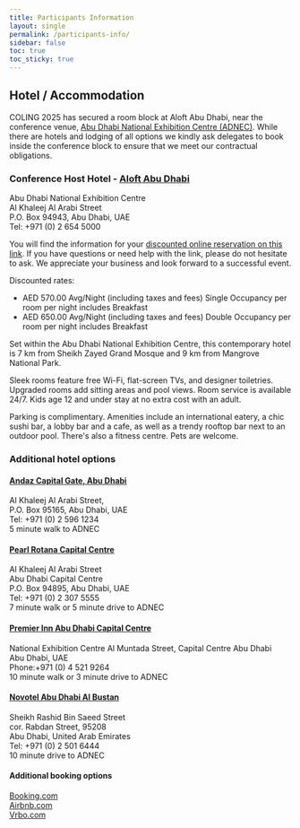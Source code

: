 ```yaml
---
title: Participants Information
layout: single
permalink: /participants-info/
sidebar: false
toc: true
toc_sticky: true
---
```


## Hotel / Accommodation

COLING 2025 has secured a room block at Aloft Abu Dhabi, near the conference venue, [Abu Dhabi National Exhibition Centre (ADNEC)](https://adnec.ae/). While there are hotels and lodging of all options we kindly ask delegates to book inside the conference block to ensure that we meet our contractual obligations.

### Conference Host Hotel - [Aloft Abu Dhabi](https://www.marriott.com/en-us/hotels/auhnl-aloft-abu-dhabi/overview/)

Abu Dhabi National Exhibition Centre  
Al Khaleej Al Arabi Street  
P.O. Box 94943, Abu Dhabi, UAE  
Tel: +971 (0) 2 654 5000  

You will find the information for your [discounted online reservation on this link](https://nam11.safelinks.protection.outlook.com/?url=https%3A%2F%2Fwww.marriott.com%2Fevent-reservations%2Freservation-link.mi%3Fid%3D1732375424288%26key%3DGRP%26guestreslink2%3Dtrue%26app%3Dresvlink&data=05%7C02%7CReservations.AloftAbuDhabi%40alofthotels.com%7Cd522a6a624a647230a4308dd0bd2e833%7Cd2033364dec34a1c97723f41ca7c4b75%7C1%7C0%7C638679722656641177%7CUnknown%7CTWFpbGZsb3d8eyJFbXB0eU1hcGkiOnRydWUsIlYiOiIwLjAuMDAwMCIsIlAiOiJXaW4zMiIsIkFOIjoiTWFpbCIsIldUIjoyfQ%3D%3D%7C0%7C%7C%7C&sdata=xVs2xU1yz3fp5JfImGE4IV%2BnLnJ2WBSdIRyc0nScsy8%3D&reserved=0). If you have questions or need help with the link, please do not hesitate to ask. We appreciate your business and look forward to a successful event.

Discounted rates:

- AED 570.00 Avg/Night (including taxes and fees) Single Occupancy per room per night includes Breakfast
- AED 650.00 Avg/Night (including taxes and fees) Double Occupancy per room per night includes Breakfast

Set within the Abu Dhabi National Exhibition Centre, this contemporary hotel is 7 km from Sheikh Zayed Grand Mosque and 9 km from Mangrove National Park.

Sleek rooms feature free Wi-Fi, flat-screen TVs, and designer toiletries. Upgraded rooms add sitting areas and pool views. Room service is available 24/7. Kids age 12 and under stay at no extra cost with an adult.

Parking is complimentary. Amenities include an international eatery, a chic sushi bar, a lobby bar and a cafe, as well as a trendy rooftop bar next to an outdoor pool. There's also a fitness centre. Pets are welcome.

### Additional hotel options

#### [Andaz Capital Gate, Abu Dhabi](https://www.hyatt.com/andaz/abdcc-andaz-capital-gate-abu-dhabi)

Al Khaleej Al Arabi Street,  
P.O. Box 95165, Abu Dhabi, UAE  
Tel: +971 (0) 2 596 1234  
5 minute walk to ADNEC  

#### [Pearl Rotana Capital Centre](https://www.rotana.com/rotanahotelandresorts/unitedarabemirates/abudhabi/pearlrotana)

Al Khaleej Al Arabi Street  
Abu Dhabi Capital Centre  
P.O. Box 94895, Abu Dhabi, UAE  
Tel: +971 (0) 2 307 5555  
7 minute walk or 5 minute drive to ADNEC  
 
#### [Premier Inn Abu Dhabi Capital Centre](https://mena.premierinn.com/en/hotel-directory/abu-dhabi/abu-dhabi-capital-centre-hotel/)

National Exhibition Centre
Al Muntada Street, Capital Centre Abu Dhabi  
Abu Dhabi, UAE  
Phone:+971 (0) 4 521 9264  
10 minute walk or 3 minute drive to ADNEC  
 
#### [Novotel Abu Dhabi Al Bustan](https://www.novotel-abudhabi-albustan.com/)

Sheikh Rashid Bin Saeed Street  
cor. Rabdan Street, 95208  
Abu Dhabi, United Arab Emirates  
Tel: +971 (0) 2 501 6444  
10 minute drive to ADNEC  
 
#### Additional booking options

[Booking.com](https://www.booking.com/searchresults.html?ss=Abu+Dhabi+National+Exhibitions+Company+%28ADNEC%29%2C+Abu+Dhabi%2C+Abu+Dhabi+Emirate%2C+United+Arab+Emirates&map=1&efdco=1&label=gen173nr-1FCAEoggI46AdIM1gEaKYCiAEBmAExuAEXyAEM2AEB6AEB-AECiAIBqAIDuAKo5665BsACAdICJDdmOTZlYTViLTM0YzEtNDU1YS05ZGQwLTE3NjMyYWQ0NDQ0ONgCBeACAQ&aid=304142&lang=en-us&sb=1&src_elem=sb&src=index&dest_id=11636&dest_type=landmark&ac_position=0&ac_click_type=b&ac_langcode=xu&ac_suggestion_list_length=1&search_selected=true&search_pageview_id=26dd811475f403c7&ac_meta=GhAyNmRkODExNDc1ZjQwM2M3IAAoATICeHU6BkFkbmVjIEAASgBQAA%3D%3D&checkin=2025-01-18&checkout=2025-01-25&group_adults=2&no_rooms=1&group_children=0#map_opened)  
[Airbnb.com](https://www.airbnb.com/s/ADNEC-Centre-Al-Ain-~-Abu-Dhabi-~-United-Arab-Emirates/homes?search_mode=flex_destinations_search&refinement_paths%5B%5D=%2Fhomes&place_id=ChIJjal_Pdizij4RaRmJzMM06ok&checkin=2025-01-18&checkout=2025-01-25&adults=2&children=0)  
[Vrbo.com](https://www.vrbo.com/search?destination=Abu%20Dhabi%20National%20Exhibition%20Centre%2C%20Abu%20Dhabi%2C%20Abu%20Dhabi%2C%20United%20Arab%20Emirates&regionId=6126940&latLong=24.41732%2C54.43647&flexibility=0_DAY&d1=2025-01-18&startDate=2025-01-18&d2=2025-01-25&endDate=2025-01-25&adults=2&theme=&userIntent=&semdtl=&sort=RECOMMENDED)  

